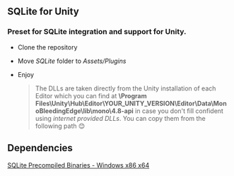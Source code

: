## SQLite for Unity

### Preset for SQLite integration and support for Unity.

- Clone the repository
- Move *SQLite* folder to *Assets/Plugins*
- Enjoy

  > The DLLs are taken directly from the Unity installation of each Editor which you can find at **\Program Files\Unity\Hub\Editor\YOUR_UNITY_VERSION\Editor\Data\MonoBleedingEdge\lib\mono\4.8-api**
  > in case you don't fill confident using *internet provided DLLs*. You can copy them from the following path 😊

## Dependencies
[SQLite Precompiled Binaries - Windows x86 x64](https://www.sqlite.org/download.html)

